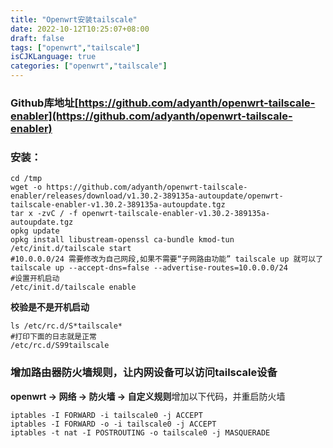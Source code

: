 ```yaml
---
title: "Openwrt安装tailscale"
date: 2022-10-12T10:25:07+08:00
draft: false
tags: ["openwrt","tailscale"]
isCJKLanguage: true
categories: ["openwrt","tailscale"]
---
```


### Github库地址[https://github.com/adyanth/openwrt-tailscale-enabler](https://github.com/adyanth/openwrt-tailscale-enabler)

### 安装：

```shell
cd /tmp
wget -o https://github.com/adyanth/openwrt-tailscale-enabler/releases/download/v1.30.2-389135a-autoupdate/openwrt-tailscale-enabler-v1.30.2-389135a-autoupdate.tgz
tar x -zvC / -f openwrt-tailscale-enabler-v1.30.2-389135a-autoupdate.tgz
opkg update
opkg install libustream-openssl ca-bundle kmod-tun
/etc/init.d/tailscale start
#10.0.0.0/24 需要修改为自己网段,如果不需要“子网路由功能” tailscale up 就可以了
tailscale up --accept-dns=false --advertise-routes=10.0.0.0/24
#设置开机启动
/etc/init.d/tailscale enable
```

**校验是不是开机启动**

```shell
ls /etc/rc.d/S*tailscale*
#打印下面的日志就是正常
/etc/rc.d/S99tailscale
```

### 增加路由器防火墙规则，让内网设备可以访问tailscale设备

**openwrt -> 网络 -> 防火墙 -> 自定义规则**增加以下代码，并重启防火墙

```shell
iptables -I FORWARD -i tailscale0 -j ACCEPT
iptables -I FORWARD -o -i tailscale0 -j ACCEPT
iptables -t nat -I POSTROUTING -o tailscale0 -j MASQUERADE
```

